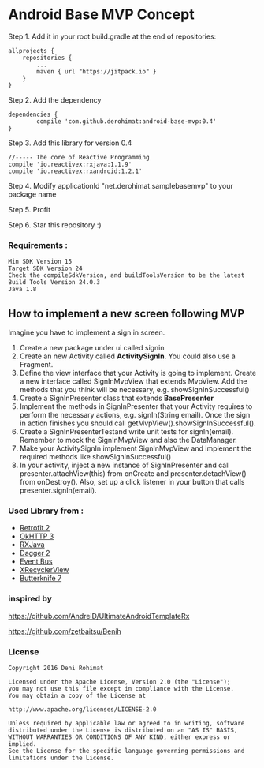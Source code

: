 # Android Base MVP Concept

Step 1. Add it in your root build.gradle at the end of repositories:

	allprojects {
		repositories {
			...
			maven { url "https://jitpack.io" }
		}
	}

Step 2. Add the dependency

	dependencies {
	        compile 'com.github.derohimat:android-base-mvp:0.4'
	}

Step 3. Add this library for version 0.4

	//----- The core of Reactive Programming
    compile 'io.reactivex:rxjava:1.1.9'
    compile 'io.reactivex:rxandroid:1.2.1'

Step 4. Modify applicationId "net.derohimat.samplebasemvp" to your package name

Step 5. Profit

Step 6. Star this repository :)

### Requirements :
	Min SDK Version 15
	Target SDK Version 24
	Check the compileSdkVersion, and buildToolsVersion to be the latest
	Build Tools Version 24.0.3
	Java 1.8
	
## How to implement a new screen following MVP

Imagine you have to implement a sign in screen.

1. Create a new package under ui called signin
2. Create an new Activity called **ActivitySignIn**. You could also use a Fragment.
3. Define the view interface that your Activity is going to implement. Create a new interface called SignInMvpView that extends MvpView. Add the methods that you think will be necessary, e.g. showSignInSuccessful()
4. Create a SignInPresenter class that extends **BasePresenter<SignInMvpView>**
5. Implement the methods in SignInPresenter that your Activity requires to perform the necessary actions, e.g. signIn(String email). Once the sign in action finishes you should call getMvpView().showSignInSuccessful().
6. Create a SignInPresenterTestand write unit tests for signIn(email). Remember to mock the SignInMvpView and also the DataManager.
7. Make your ActivitySignIn implement SignInMvpView and implement the required methods like showSignInSuccessful()
8. In your activity, inject a new instance of SignInPresenter and call presenter.attachView(this) from onCreate and presenter.detachView() from onDestroy(). Also, set up a click listener in your button that calls presenter.signIn(email).



### Used Library from :
  - [Retrofit 2](http://square.github.io/retrofit/)
  - [OkHTTP 3](http://square.github.io/okhttp/)
  - [RXJava](https://github.com/ReactiveX/RxJava)
  - [Dagger 2](http://google.github.io/dagger/)
  - [Event Bus](https://github.com/greenrobot/EventBus)
  - [XRecyclerView](https://github.com/jianghejie/XRecyclerView)
  - [Butterknife 7](https://github.com/JakeWharton/butterknife)


### inspired by

https://github.com/AndreiD/UltimateAndroidTemplateRx

https://github.com/zetbaitsu/Benih


### License
    Copyright 2016 Deni Rohimat
    
    Licensed under the Apache License, Version 2.0 (the "License");
    you may not use this file except in compliance with the License.
    You may obtain a copy of the License at

    http://www.apache.org/licenses/LICENSE-2.0
    
    Unless required by applicable law or agreed to in writing, software
    distributed under the License is distributed on an "AS IS" BASIS,
    WITHOUT WARRANTIES OR CONDITIONS OF ANY KIND, either express or implied.
    See the License for the specific language governing permissions and
    limitations under the License.

